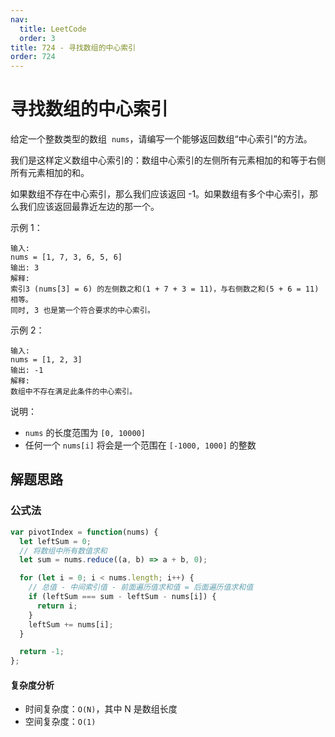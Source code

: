 ```yaml
---
nav:
  title: LeetCode
  order: 3
title: 724 - 寻找数组的中心索引
order: 724
---
```


# 寻找数组的中心索引

给定一个整数类型的数组  `nums`，请编写一个能够返回数组“中心索引”的方法。

我们是这样定义数组中心索引的：数组中心索引的左侧所有元素相加的和等于右侧所有元素相加的和。

如果数组不存在中心索引，那么我们应该返回 -1。如果数组有多个中心索引，那么我们应该返回最靠近左边的那一个。

示例 1：

```plain
输入:
nums = [1, 7, 3, 6, 5, 6]
输出: 3
解释:
索引3 (nums[3] = 6) 的左侧数之和(1 + 7 + 3 = 11)，与右侧数之和(5 + 6 = 11)相等。
同时, 3 也是第一个符合要求的中心索引。
```

示例 2：

```plain
输入:
nums = [1, 2, 3]
输出: -1
解释:
数组中不存在满足此条件的中心索引。
```

说明：

- `nums` 的长度范围为 `[0, 10000]`
- 任何一个 `nums[i]` 将会是一个范围在 `[-1000, 1000]` 的整数

## 解题思路

### 公式法

```js
var pivotIndex = function(nums) {
  let leftSum = 0;
  // 将数组中所有数值求和
  let sum = nums.reduce((a, b) => a + b, 0);

  for (let i = 0; i < nums.length; i++) {
    // 总值 - 中间索引值 - 前面遍历值求和值 = 后面遍历值求和值
    if (leftSum === sum - leftSum - nums[i]) {
      return i;
    }
    leftSum += nums[i];
  }

  return -1;
};
```

#### 复杂度分析

- 时间复杂度：`O(N)`，其中 N 是数组长度
- 空间复杂度：`O(1)`
